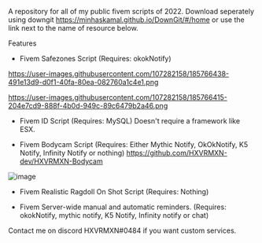 
A repository for all of my public fivem scripts of 2022.
Download seperately using downgit https://minhaskamal.github.io/DownGit/#/home or use the link next to the name of resource below.

Features  
  
  - Fivem Safezones Script (Requires: okokNotify)
 
  https://user-images.githubusercontent.com/107282158/185766438-491e13d9-d0f1-40fa-80ea-082760a1c4e1.png


  https://user-images.githubusercontent.com/107282158/185766415-204e7cd9-888f-4b0d-949c-89c6479b2a46.png

  
  
 
 
 - Fivem ID Script (Requires: MySQL) Doesn't require a framework like ESX.
  
  
 
 
 
 - Fivem Bodycam Script (Requires: Either Mythic Notify, OkOkNotify, K5 Notify, Infinity Notify or nothing)
https://github.com/HXVRMXN-dev/HXVRMXN-Bodycam

![image](https://user-images.githubusercontent.com/107282158/185765783-7a92a0d0-32cf-458e-91e6-3adeff741847.png)
 



- Fivem Realistic Ragdoll On Shot Script (Requires: Nothing)

- Fivem Server-wide manual and automatic reminders.  (Requires: okokNotify, mythic notify, K5 Notify, Infinity notify or chat)

Contact me on discord HXVRMXN#0484 if you want custom services.
